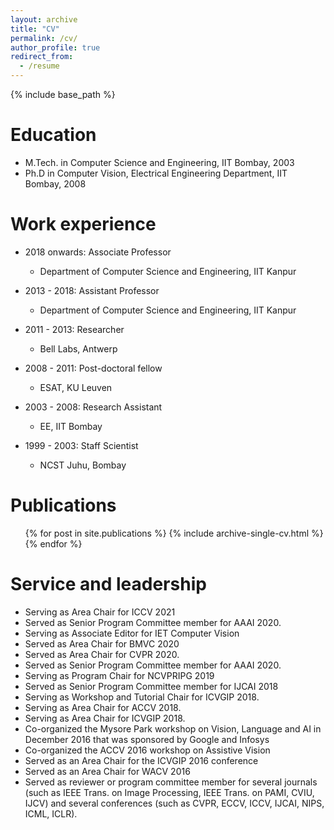 ```yaml
---
layout: archive
title: "CV"
permalink: /cv/
author_profile: true
redirect_from:
  - /resume
---
```


{% include base_path %}

Education
======
* M.Tech. in Computer Science and Engineering, IIT Bombay, 2003
* Ph.D in Computer Vision, Electrical Engineering Department, IIT Bombay, 2008

Work experience
======
* 2018 onwards: Associate Professor
  * Department of Computer Science and Engineering, IIT Kanpur

* 2013 - 2018: Assistant Professor
  * Department of Computer Science and Engineering, IIT Kanpur
  
* 2011 - 2013: Researcher
  * Bell Labs, Antwerp

* 2008 - 2011: Post-doctoral fellow
  * ESAT, KU Leuven

* 2003 - 2008: Research Assistant
  * EE, IIT Bombay

* 1999 - 2003: Staff Scientist
  * NCST Juhu, Bombay

Publications
======
  <ol>{% for post in site.publications %}
    {% include archive-single-cv.html %}
  {% endfor %}</ol>
  
  
Service and leadership
======
* Serving as Area Chair for ICCV 2021
* Served as Senior Program Committee member for AAAI 2020.
* Serving as Associate Editor for IET Computer Vision
* Served as Area Chair for BMVC 2020
* Served as Area Chair for CVPR 2020.
* Served as Senior Program Committee member for AAAI 2020.
* Serving as Program Chair for NCVPRIPG 2019
* Served as Senior Program Committee member for IJCAI 2018
* Serving as Workshop and Tutorial Chair for ICVGIP 2018.
* Serving as Area Chair for ACCV 2018.
* Serving as Area Chair for ICVGIP 2018.
* Co-organized the Mysore Park workshop on Vision, Language and AI in December 2016 that was sponsored by Google and Infosys
* Co-organized the ACCV 2016 workshop on Assistive Vision
* Served as an Area Chair for the ICVGIP 2016 conference
* Served as an Area Chair for WACV 2016
* Served as reviewer or program committee member for several journals (such as IEEE Trans. on Image Processing, IEEE Trans. on PAMI, CVIU, IJCV) and several conferences (such as CVPR, ECCV, ICCV, IJCAI, NIPS, ICML, ICLR).
